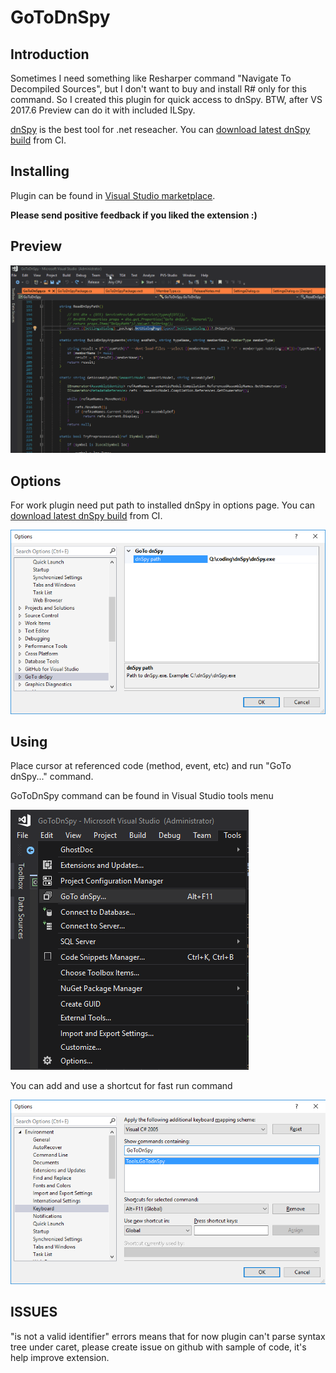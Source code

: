 # GoToDnSpy

## Introduction

Sometimes I need something like Resharper command "Navigate To Decompiled Sources", but I don't want to buy and install R# only for this command. So I created this plugin for quick access to dnSpy.
BTW, after VS 2017.6 Preview can do it with included ILSpy.


[dnSpy](https://github.com/0xd4d/dnSpy/) is the best tool for .net reseacher.
You can [download latest dnSpy build](https://ci.appveyor.com/project/0xd4d/dnspy/branch/master/artifacts) from CI.

## Installing

Plugin can be found in [Visual Studio marketplace](https://marketplace.visualstudio.com/items?itemName=VladimirChirikov.GoToDnSpy).

**Please send positive feedback if you liked the extension :)**

## Preview

![Using GoToDnSpy](docs/img/preview.gif)


## Options

For work plugin need put path to installed dnSpy in options page.
You can [download latest dnSpy build](https://ci.appveyor.com/project/0xd4d/dnspy/branch/master/artifacts) from CI.

![Options GoToDnSpy](docs/img/options.png)

## Using

Place cursor at referenced code (method, event, etc) and run "GoTo dnSpy..." command.

GoToDnSpy command can be found in Visual Studio tools menu

![Tools menu with GoTo dnSpy](docs/img/tools_menu.png)

You can add and use a shortcut for fast run command

![Shortcut example](docs/img/shortcut.png)


## ISSUES

"is not a valid identifier" errors means that for now plugin can't parse syntax tree under caret, please create issue on github with sample of code, it's help improve extension.
